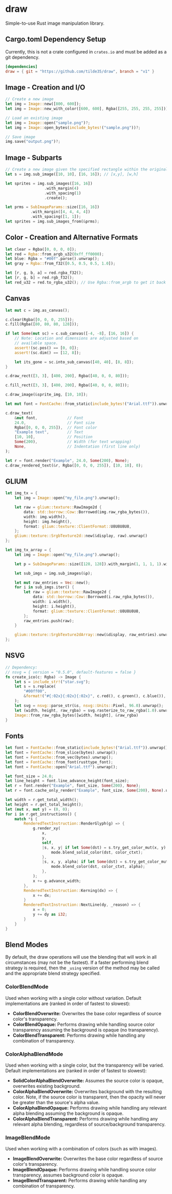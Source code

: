 # draw #

Simple-to-use Rust image manipulation library.

## Cargo.toml Dependency Setup ##

Currently, this is not a crate configured in `crates.io` and must
be added as a git dependency.

```toml
[dependencies]
draw = { git = "https://github.com/tilde35/draw", branch = "v1" }
```

## Image - Creation and I/O ##

```rust
// Create a new image
let img = Image::new([800, 600]);
let img = Image::new_with_color([600, 600], Rgba([255, 255, 255, 255]));

// Load an existing image
let img = Image::open("sample.png")?;
let img = Image::open_bytes(include_bytes!("sample.png"))?;

// Save image
img.save("output.png")?;
```

## Image - Subparts ##

```rust
// Create a new image given the specified rectangle within the original image
let s = img.sub_image([10, 10], [16, 16]); // [x,y], [w,h]

let sprites = img.sub_images([16, 16])
                 .with_margin(4)
                 .with_spacing(1)
                 .create();

let prms = SubImageParams::size([16, 16])
           .with_margin([4, 4, 4, 4])
           .with_spacing([1, 1]);
let sprites = img.sub_images_from(&prms);
```

## Color - Creation and Alternative Formats ##

```rust
let clear = Rgba([0, 0, 0, 0]);
let red = Rgba::from_argb_u32(0xff_ff0000);
let blue: Rgba = "#00f".parse().unwrap();
let gray = Rgba::from_f32([0.5, 0.5, 0.5, 1.0]);

let [r, g, b, a] = red.rgba_f32();
let [r, g, b] = red.rgb_f32();
let red_u32 = red.to_rgba_u32(); // Use Rgba::from_argb to get it back
```

## Canvas ##

```rust
let mut c = img.as_canvas();

c.clear(Rgba([0, 0, 0, 255]));
c.fill(Rgba([80, 80, 80, 128]));

if let Some(mut sc) = c.sub_canvas([-4, -8], [16, 16]) {
    // Note: Location and dimensions are adjusted based on
    // available space.
    assert!(sc.pos() == [0, 0]);
    assert!(sc.dim() == [12, 8]);

    let its_gone = sc.into_sub_canvas([40, 40], [8, 8]);
}

c.draw_rect([3, 3], [400, 200], Rgba([40, 0, 0, 80]));

c.fill_rect([3, 3], [400, 200], Rgba([40, 0, 0, 80]));

c.draw_image(&sprite_img, [10, 10]);

let mut font = FontCache::from_static(include_bytes!("Arial.ttf")).unwrap();

c.draw_text(
    &mut font,             // Font
    24.0,                  // Font size
    Rgba([0, 0, 0, 255]),  // Font color
    "Example text",        // Text
    [10, 10],              // Position
    Some(200),             // Width (for text wrapping)
    None,                  // Indentation (first line only)
);

let r = font.render("Example", 24.0, Some(200), None);
c.draw_rendered_text(&r, Rgba([0, 0, 0, 255]), [10, 10], 0);
```

## GLIUM ##

```rust
let img_tx = {
    let img = Image::open("my_file.png").unwrap();

    let raw = glium::texture::RawImage2d {
        data: std::borrow::Cow::Borrowed(img.raw_rgba_bytes()),
        width: img.width(),
        height: img.height(),
        format: glium::texture::ClientFormat::U8U8U8U8,
    };
    glium::texture::SrgbTexture2d::new(&display, raw).unwrap()
};

let img_tx_array = {
    let img = Image::open("my_file.png").unwrap();

    let p = SubImageParams::size([128, 128]).with_margin(1, 1, 1, 1).with_spacing(1, 1);

    let sub_imgs = img.sub_images(&p);

    let mut raw_entries = Vec::new();
    for i in sub_imgs.iter() {
        let raw = glium::texture::RawImage2d {
            data: std::borrow::Cow::Borrowed(i.raw_rgba_bytes()),
            width: i.width(),
            height: i.height(),
            format: glium::texture::ClientFormat::U8U8U8U8,
        };
        raw_entries.push(raw);
    }

    glium::texture::SrgbTexture2dArray::new(&display, raw_entries).unwrap()
};
```

## NSVG ##

```rust
// Dependency:
// nsvg = { version = "0.5.0", default-features = false }
fn create_ico(c: Rgba) -> Image {
    let s = include_str!("star.svg");
    let s = s.replace(
        "#00ff00",
        &format!("#{:02x}{:02x}{:02x}", c.red(), c.green(), c.blue()),
    );
    let svg = nsvg::parse_str(&s, nsvg::Units::Pixel, 96.0).unwrap();
    let (width, height, raw_rgba) = svg.rasterize_to_raw_rgba(1.0).unwrap();
    Image::from_raw_rgba_bytes([width, height], &raw_rgba)
}
```

## Fonts ##

```rust
let font = FontCache::from_static(include_bytes!("Arial.ttf")).unwrap();
let font = FontCache::from_slice(bytes).unwrap();
let font = FontCache::from_vec(bytes).unwrap();
let font = FontCache::from_font(rusttype_font);
let font = FontCache::open("Arial.ttf").unwrap();

let font_size = 24.0;
let line_height = font.line_advance_height(font_size);
let r = font.render("Example", font_size, Some(200), None);
let r = font.cache_only_render("Example", font_size, Some(200), None).unwrap();

let width = r.get_total_width();
let height = r.get_total_height();
let (mut x, mut y) = (0, 0);
for i in r.get_instructions() {
    match *i {
        RenderedTextInstruction::RenderGlyph(g) => {
            g.render_xy(
                x,
                y,
                self,
                |s, x, y| if let Some(dst) = s.try_get_color_mut(x, y) {
                    mode.blend_solid_color(dst, color_ctxt);
                },
                |s, x, y, alpha| if let Some(dst) = s.try_get_color_mut(x, y) {
                    mode.blend_color(dst, color_ctxt, alpha);
                },
            );
            x += g.advance_width;
        },
        RenderedTextInstruction::Kerning(dx) => {
            x += dx;
        }
        RenderedTextInstruction::NextLine(dy, _reason) => {
            x = 0;
            y += dy as i32;
        }
    }
}
```

## Blend Modes ##

By default, the draw operations will use the blending that will work in all circumstances (may not be the fastest).
If a faster performing blend strategy is required, then the `_using` version of the method may be called and the
appropriate blend strategy specified.

### ColorBlendMode ###

Used when working with a single color without variation. Default implementations
are (ranked in order of fastest to slowest):

* **ColorBlendOverwrite:** Overwrites the base color regardless of source color's transparency.
* **ColorBlendOpaque:** Performs drawing while handling source color transparency assuming the background is opaque (no transparency).
* **ColorBlendTransparent:** Performs drawing while handling any combination of transparency.

### ColorAlphaBlendMode ###

Used when working with a single color, but the transparency will be varied. Default
implementations are (ranked in order of fastest to slowest):

* **SolidColorAlphaBlendOverwrite:** Assumes the source color is opaque, overwrites existing background.
* **ColorAlphaBlendOverwrite:** Overwrites background with the resulting color. Note, if the source color is transparent, then the opacity will never be greater than the source's alpha value.
* **ColorAlphaBlendOpaque:** Performs drawing while handling any relevant alpha blending assuming the background is opaque.
* **ColorAlphaBlendTransparent:** Performs drawing while handling any relevant alpha blending, regardless of source/background transparency.

### ImageBlendMode ###

Used when working with a combination of colors (such as with images).

* **ImageBlendOverwrite:** Overwrites the base color regardless of source color's transparency.
* **ImageBlendOpaque:** Performs drawing while handling source color transparency, assumes background color is opaque.
* **ImageBlendTransparent:** Performs drawing while handling any combination of transparency.
